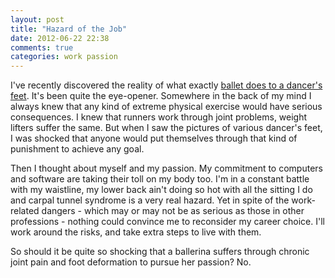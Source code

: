```yaml
---
layout: post
title: "Hazard of the Job"
date: 2012-06-22 22:38
comments: true
categories: work passion
---
```

I've recently discovered the reality of what exactly [ballet does to a dancer's feet](http://www.guardian.co.uk/stage/2006/sep/05/dance).  It's been quite the eye-opener.  Somewhere in the back of my mind I always knew that any kind of extreme physical exercise would have serious consequences.  I knew that runners work through joint problems, weight lifters suffer the same.  But when I saw the pictures of various dancer's feet, I was shocked that anyone would put themselves through that kind of punishment to achieve any goal.

Then I thought about myself and my passion. My commitment to computers and software are taking their toll on my body too.  I'm in a constant battle with my waistline, my lower back ain't doing so hot with all the sitting I do and carpal tunnel syndrome is a very real hazard.  Yet in spite of the work-related dangers - which may or may not be as serious as those in other professions - nothing could convince me to reconsider my career choice.  I'll work around the risks, and take extra steps to live with them.

So should it be quite so shocking that a ballerina suffers through chronic joint pain and foot deformation to pursue her passion?  No.